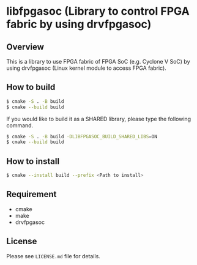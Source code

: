 libfpgasoc (Library to control FPGA fabric by using drvfpgasoc)
===============================================================

Overview
--------
This is a library to use FPGA fabric of FPGA SoC (e.g. Cyclone V SoC) by using drvfpgasoc (Linux kernel module to access FPGA fabric).

How to build
------------
```sh
$ cmake -S . -B build
$ cmake --build build
```

If you would like to build it as a SHARED library, please type the following command.

```sh
$ cmake -S . -B build -DLIBFPGASOC_BUILD_SHARED_LIBS=ON
$ cmake --build build
```

How to install
--------------
```sh
$ cmake --install build --prefix <Path to install>
```

Requirement
-----------
* cmake
* make
* drvfpgasoc

License
-------
Please see `LICENSE.md` file for details.

